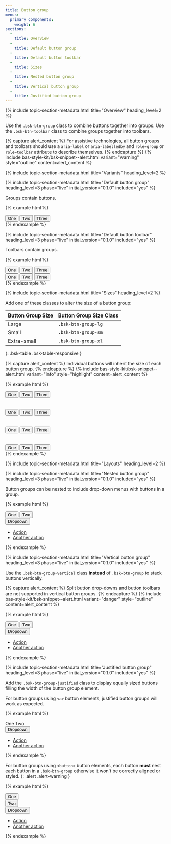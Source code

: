 ```yaml
---
title: Button group
menus:
  primary_components:
    weight: 6
sections:
  -
    title: Overview
  -
    title: Default button group
  -
    title: Default button toolbar
  -
    title: Sizes
  -
    title: Nested button group
  -
    title: Vertical button group
  -
    title: Justified button group
---
```


{% include topic-section-metadata.html
  title="Overview"
  heading_level=2
%}

Use the `.bsk-btn-group` class to combine buttons together into groups. Use the `.bsk-btn-toolbar` class to combine
groups together into toolbars.

{% capture alert_content %}
For assistive technologies, all button groups and toolbars should use a `aria-label` or `aria-labelledby` and
`role=group` or `role=toolbar` attribute to describe themselves.
{% endcapture %}
{% include bas-style-kit/bsk-snippet--alert.html
  variant="warning"
  style="outline"
  content=alert_content
%}

{% include topic-section-metadata.html
  title="Variants"
  heading_level=2
%}

{% include topic-section-metadata.html
  title="Default button group"
  heading_level=3
  phase="live"
  initial_version="0.1.0"
  included="yes"
%}

Groups contain buttons.

{% example html %}
<div class="bsk-btn-group" role="group" aria-label="Button group example 1">
  <button type="button" class="bsk-btn bsk-btn-default">One</button>
  <button type="button" class="bsk-btn bsk-btn-default">Two</button>
  <button type="button" class="bsk-btn bsk-btn-default">Three</button>
</div>
{% endexample %}

{% include topic-section-metadata.html
  title="Default button toolbar"
  heading_level=3
  phase="live"
  initial_version="0.1.0"
  included="yes"
%}

Toolbars contain groups.

{% example html %}
<div class="bsk-btn-toolbar" role="toolbar" aria-label="Button toolbar example 1">
  <div class="bsk-btn-group" role="group" aria-label="Button group example 2">
    <button type="button" class="bsk-btn bsk-btn-default">One</button>
    <button type="button" class="bsk-btn bsk-btn-default">Two</button>
    <button type="button" class="bsk-btn bsk-btn-default">Three</button>
  </div>
  <div class="bsk-btn-group" role="group" aria-label="Button group example 3">
    <button type="button" class="bsk-btn bsk-btn-default">One</button>
    <button type="button" class="bsk-btn bsk-btn-default">Two</button>
    <button type="button" class="bsk-btn bsk-btn-default">Three</button>
  </div>
</div>
{% endexample %}

{% include topic-section-metadata.html
  title="Sizes"
  heading_level=2
%}

Add one of these classes to alter the size of a button group:

| Button Group Size | Button Group Size Class |
| ----------------- | ----------------------- |
| Large             | `.bsk-btn-group-lg`     |
| Small             | `.bsk-btn-group-sm`     |
| Extra-small       | `.bsk-btn-group-xl`     |
{: .bsk-table .bsk-table-responsive }

{% capture alert_content %}
Individual buttons will inherit the size of each button group.
{% endcapture %}
{% include bas-style-kit/bsk-snippet--alert.html
  variant="info"
  style="highlight"
  content=alert_content
%}

{% example html %}
<!-- Large button group -->
<div class="bsk-btn-group bsk-btn-group-lg" role="group" aria-label="Large button group example 1">
  <button type="button" class="bsk-btn bsk-btn-default">One</button>
  <button type="button" class="bsk-btn bsk-btn-default">Two</button>
  <button type="button" class="bsk-btn bsk-btn-default">Three</button>
</div>
<br /><br />

<!-- Regular button group -->
<div class="bsk-btn-group" role="group" aria-label="Regular button group example 4">
  <button type="button" class="bsk-btn bsk-btn-default">One</button>
  <button type="button" class="bsk-btn bsk-btn-default">Two</button>
  <button type="button" class="bsk-btn bsk-btn-default">Three</button>
</div>
<br /><br />

<!-- Small button group -->
<div class="bsk-btn-group bsk-btn-group-sm" role="group" aria-label="Small button group example 1">
  <button type="button" class="bsk-btn bsk-btn-default">One</button>
  <button type="button" class="bsk-btn bsk-btn-default">Two</button>
  <button type="button" class="bsk-btn bsk-btn-default">Three</button>
</div>
<br /><br />

<!-- Extra-small button group -->
<div class="bsk-btn-group bsk-btn-group-xs" role="group" aria-label="Extra-small button group example 1">
  <button type="button" class="bsk-btn bsk-btn-default">One</button>
  <button type="button" class="bsk-btn bsk-btn-default">Two</button>
  <button type="button" class="bsk-btn bsk-btn-default">Three</button>
</div>
{% endexample %}

{% include topic-section-metadata.html
  title="Layouts"
  heading_level=2
%}

{% include topic-section-metadata.html
  title="Nested button group"
  heading_level=3
  phase="live"
  initial_version="0.1.0"
  included="yes"
%}

Button groups can be nested to include drop-down menus with buttons in a group.

{% example html %}
<div class="bsk-btn-group" role="group" aria-label="Button group example 5">
  <button type="button" class="bsk-btn bsk-btn-default">One</button>
  <button type="button" class="bsk-btn bsk-btn-default">Two</button>
  <div class="bsk-btn-group" role="group" aria-label="Button group example 5 drop-down 1">
    <button type="button" class="bsk-btn bsk-btn-default bsk-dropdown-toggle" data-toggle="dropdown" aria-haspopup="true" aria-expanded="false">
      Dropdown
      <span class="bsk-caret"></span>
    </button>
    <ul class="bsk-dropdown-menu">
      <li><a href="#">Action</a></li>
      <li><a href="#">Another action</a></li>
    </ul>
  </div>
</div>
{% endexample %}

{% include topic-section-metadata.html
  title="Vertical button group"
  heading_level=3
  phase="live"
  initial_version="0.1.0"
  included="yes"
%}

Use the `.bsk-btn-group-vertical` class **instead** of `.bsk-btn-group` to stack buttons vertically.

{% capture alert_content %}
Split button drop-downs and button toolbars are not supported in vertical button groups.
{% endcapture %}
{% include bas-style-kit/bsk-snippet--alert.html
  variant="danger"
  style="outline"
  content=alert_content
%}

{% example html %}
<div class="bsk-btn-group-vertical" role="group" aria-label="Button group example 6">
  <button type="button" class="bsk-btn bsk-btn-default">One</button>
  <button type="button" class="bsk-btn bsk-btn-default">Two</button>
  <div class="bsk-btn-group" role="group" aria-label="Button group example 6 drop-down 1">
    <button type="button" class="bsk-btn bsk-btn-default bsk-dropdown-toggle" data-toggle="dropdown" aria-haspopup="true" aria-expanded="false">
      Dropdown
      <span class="bsk-caret"></span>
    </button>
    <ul class="bsk-dropdown-menu">
      <li><a href="#">Action</a></li>
      <li><a href="#">Another action</a></li>
    </ul>
  </div>
</div>
{% endexample %}

{% include topic-section-metadata.html
  title="Justified button group"
  heading_level=3
  phase="live"
  initial_version="0.1.0"
  included="yes"
%}

Add the `.bsk-btn-group-justified` class to display equally sized buttons filling the width of the button group element.

For button groups using <code>&lt;a&gt;</code> button elements, justified button groups will work as expected.

{% example html %}
<div class="bsk-btn-group bsk-btn-group-justified" role="group" aria-label="Button group example 7">
  <a role="button" class="bsk-btn bsk-btn-default">One</a>
  <a role="button" class="bsk-btn bsk-btn-default">Two</a>
  <div class="bsk-btn-group" role="group" aria-label="Button group example 7 drop-down 1">
    <button type="button" class="bsk-btn bsk-btn-default bsk-dropdown-toggle" data-toggle="dropdown" aria-haspopup="true" aria-expanded="false">
      Dropdown
      <span class="bsk-caret"></span>
    </button>
    <ul class="bsk-dropdown-menu">
      <li><a href="#">Action</a></li>
      <li><a href="#">Another action</a></li>
    </ul>
  </div>
</div>
{% endexample %}

For button groups using <code>&lt;button&gt;</code> button elements, each button **must** nest each button in a
`.bsk-btn-group` otherwise it won't be correctly aligned or styled.
{: .alert .alert-warning }

{% example html %}
<div class="bsk-btn-group bsk-btn-group-justified" role="group" aria-label="Button group example 8">
  <div class="bsk-btn-group" role="group" aria-label="Button group example 8 wrapper 1">
    <button type="button" class="bsk-btn bsk-btn-default">One</button>
  </div>
  <div class="bsk-btn-group" role="group" aria-label="Button group example 8 wrapper 2">
    <button type="button" class="bsk-btn bsk-btn-default">Two</button>
  </div>
  <div class="bsk-btn-group" role="group" aria-label="Button group example 8 drop-down 1">
    <button type="button" class="bsk-btn bsk-btn-default bsk-dropdown-toggle" data-toggle="dropdown" aria-haspopup="true" aria-expanded="false">
      Dropdown
      <span class="bsk-caret"></span>
    </button>
    <ul class="bsk-dropdown-menu">
      <li><a href="#">Action</a></li>
      <li><a href="#">Another action</a></li>
    </ul>
  </div>
</div>
{% endexample %}
